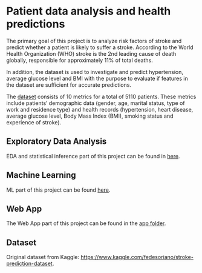 # Patient data analysis and health predictions

The primary goal of this project is to analyze risk factors of stroke and predict whether a patient is likely to suffer a stroke. According to the World Health Organization (WHO) stroke is the 2nd leading cause of death globally, responsible for approximately 11% of total deaths.

In addition, the dataset is used to investigate and predict hypertension, average glucose level and BMI with the purpose to evaluate if features in the dataset are sufficient for accurate predictions.

The [dataset](https://www.kaggle.com/datasets/fedesoriano/stroke-prediction-dataset) consists of 10 metrics for a total of 5110 patients. These metrics include patients’ demographic data (gender, age, marital status, type of work and residence type) and health records (hypertension, heart disease, average glucose level, Body Mass Index (BMI), smoking status and experience of stroke).

## Exploratory Data Analysis

EDA and statistical inference part of this project can be found in [here](./notebooks/325_EDA.ipynb).

## Machine Learning

ML part of this project can be found [here](./notebooks/325_ML.ipynb).

## Web App

The Web App part of this project can be found in the [app folder](/app).

## Dataset

Original dataset from Kaggle: https://www.kaggle.com/fedesoriano/stroke-prediction-dataset.

